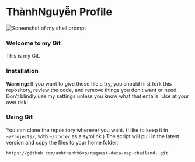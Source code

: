 # ThànhNguyễn Profile

![Screenshot of my shell prompt](https://media.giphy.com/media/cZzNZGwSQN3ZS/giphy.gif)

### Welcome to my Git

This is my Git.

### Installation

**Warning:** If you want to give these file a try, you should first fork this repository, review the code, and remove things you don’t want or need. Don’t blindly use my settings unless you know what that entails. Use at your own risk!

### Using Git

You can clone the repository wherever you want. (I like to keep it in `~/Projects/`, with `~/projex` as a symlink.) The script will pull in the latest version and copy the files to your home folder.

```bash
https://github.com/anhthanh96vp/request-data-map-thailand-.git
```
